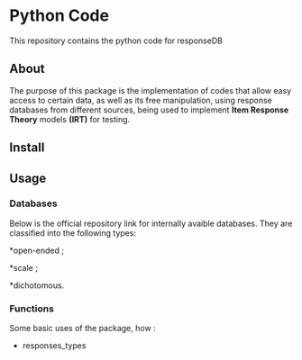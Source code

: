 # Python Code
This repository contains the python code for responseDB

## About 

The purpose of this package is the implementation of codes that allow easy access to certain data, as well as its free manipulation, using response databases from different sources, being used to implement **Item Response Theory** models **(IRT)** for testing.

## Install


## Usage

### Databases

Below is the official repository link for internally avaible databases. They are classified into the following types:
</p>
*open-ended ;</p>
*scale ;</p>
*dichotomous. </p>
</p>

### Functions

Some basic uses of the package, how :

<ul> 
<li> responses_types </li>
<ul>

<div class = "jeb_cell">
<div class = "">
<div class = "input">
<div class = "jeb_cell">
